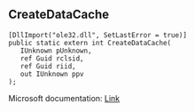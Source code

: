 ## CreateDataCache

```
[DllImport("ole32.dll", SetLastError = true)]
public static extern int CreateDataCache(
   IUnknown pUnknown,
   ref Guid rclsid,
   ref Guid riid,
   out IUnknown ppv
);
```

Microsoft documentation: [Link](https://learn.microsoft.com/en-us/windows/win32/api/objbase/nf-objbase-createdatacache)
